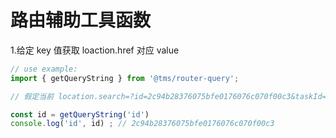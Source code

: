 # 路由辅助工具函数

1.给定 key 值获取 loaction.href 对应 value

```js
// use example:
import { getQueryString } from '@tms/router-query';

// 假定当前 location.search=?id=2c94b28376075bfe0176076c070f00c3&taskId=1332252110695325696&operationType=APPROVE

const id = getQueryString('id')
console.log('id', id) ; // 2c94b28376075bfe0176076c070f00c3


```